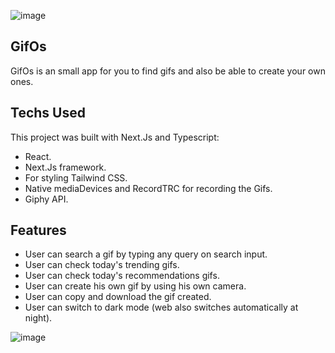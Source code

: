 ![image](https://user-images.githubusercontent.com/56098988/194778507-d901d00d-236f-43fb-95c5-43ef69c94da5.png)


## GifOs

GifOs is an small app for you to find gifs and also be able to create your own ones.

## Techs Used

This project was built with Next.Js and Typescript:

- React.
- Next.Js framework.
- For styling Tailwind CSS.
- Native mediaDevices and RecordTRC for recording the Gifs.
- Giphy API.


## Features

- User can search a gif by typing any query on search input.
- User can check today's trending gifs.
- User can check today's recommendations gifs.
- User can create his own gif by using his own camera.
- User can copy and download the gif created.
- User can switch to dark mode (web also switches automatically at night).

![image](https://user-images.githubusercontent.com/56098988/194778663-4b946450-67fb-4cbc-953b-00841afce7c4.png)
